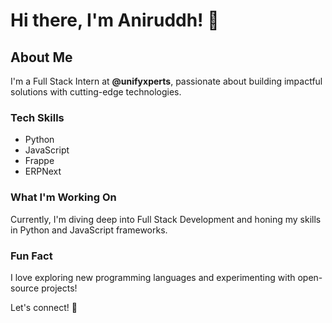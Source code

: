 # Hi there, I'm Aniruddh! 👋

## About Me
I'm a Full Stack Intern at **@unifyxperts**, passionate about building impactful solutions with cutting-edge technologies.

### Tech Skills
- Python
- JavaScript
- Frappe
- ERPNext

### What I'm Working On
Currently, I'm diving deep into Full Stack Development and honing my skills in Python and JavaScript frameworks.

### Fun Fact
I love exploring new programming languages and experimenting with open-source projects!

Let's connect! 🚀
